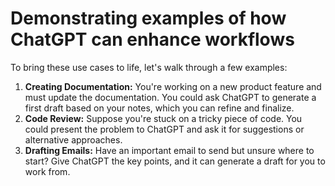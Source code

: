 # Demonstrating examples of how ChatGPT can enhance workflows

To bring these use cases to life, let's walk through a few examples:

1. **Creating Documentation:** You're working on a new product feature and must update the documentation. You could ask ChatGPT to generate a first draft based on your notes, which you can refine and finalize.
2. **Code Review:** Suppose you're stuck on a tricky piece of code. You could present the problem to ChatGPT and ask it for suggestions or alternative approaches.
3. **Drafting Emails:** Have an important email to send but unsure where to start? Give ChatGPT the key points, and it can generate a draft for you to work from.

